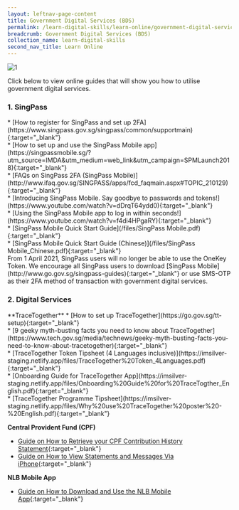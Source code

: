 ```yaml
---
layout: leftnav-page-content
title: Government Digital Services (BDS)
permalink: /learn-digital-skills/learn-online/government-digital-services-bds/
breadcrumb: Government Digital Services (BDS)
collection_name: learn-digital-skills
second_nav_title: Learn Online
---
```

![1](/images/learn-online/government-digital-services.jpg)

Click below to view online guides that will show you how to utilise government digital services.<br>

<h3>1. SingPass</h3>
*  [How to register for SingPass and set up 2FA](https://www.singpass.gov.sg/singpass/common/supportmain){:target="_blank"}<br>
*  [How to set up and use the SingPass Mobile app](https://singpassmobile.sg/?utm_source=IMDA&utm_medium=web_link&utm_campaign=SPMLaunch2018){:target="_blank"}<br>
*  [FAQs on SingPass 2FA (SingPass Mobile)](http://www.ifaq.gov.sg/SINGPASS/apps/fcd_faqmain.aspx#TOPIC_210129){:target="_blank"}<br>
*  [Introducing SingPass Mobile. Say goodbye to passwords and tokens!](https://www.youtube.com/watch?v=dDrqT64ydd0){:target="_blank"}<br>
*  [Using the SingPass Mobile app to log in within seconds!](https://www.youtube.com/watch?v=f4di4HPgaRY){:target="_blank"}<br>
*  [SingPass Mobile Quick Start Guide](/files/SingPass Mobile.pdf){:target="_blank"}<br>
*  [SingPass Mobile Quick Start Guide (Chinese)](/files/SingPass Mobile_Chinese.pdf){:target="_blank"}<br>
From 1 April 2021, SingPass users will no longer be able to use the OneKey Token. We encourage all SingPass users to download [SingPass Mobile](http://www.go.gov.sg/singpass-guides){:target="_blank"} or use SMS-OTP as their 2FA method of transaction with government digital services.


<h3>2. Digital Services</h3>
**TraceTogether**
* [How to set up TraceTogether](https://go.gov.sg/tt-setup){:target="_blank"}<br>
* [9 geeky myth-busting facts you need to know about TraceTogether](https://www.tech.gov.sg/media/technews/geeky-myth-busting-facts-you-need-to-know-about-tracetogether){:target="_blank"}<br>
* [TraceTogether Token Tipsheet (4 Languages inclusive)](https://imsilver-staging.netlify.app/files/TraceTogether%20Token_4Languages.pdf){:target="_blank"}<br>
* [Onboarding Guide for TraceTogether App](https://imsilver-staging.netlify.app/files/Onboarding%20Guide%20for%20TraceTogther_English.pdf){:target="_blank"}<br>
* [TraceTogether Programme Tipsheet](https://imsilver-staging.netlify.app/files/Why%20use%20TraceTogether%20poster%20-%20English.pdf){:target="_blank"}<br>

**Central Provident Fund (CPF)**
* [Guide on How to Retrieve your CPF Contribution History Statement](https://www.sc.com/sg/online-form/cpf-statement/){:target="_blank"}<br>
* [Guide on How to View Statements and Messages Via iPhone](https://www.cpf.gov.sg/Assets/members/Documents/OnlineDemo/iPhone_Statements.mp4){:target="_blank"}

**NLB Mobile App**
* [Guide on How to Download and Use the NLB Mobile App](https://mobileapp.nlb.gov.sg/){:target="_blank"}<br>

